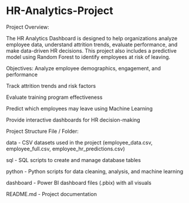# HR-Analytics-Project
Project Overview:

The HR Analytics Dashboard is designed to help organizations analyze employee data, understand attrition trends, evaluate performance, and make data-driven HR decisions. This project also includes a predictive model using Random Forest to identify employees at risk of leaving.


Objectives:
Analyze employee demographics, engagement, and performance

Track attrition trends and risk factors

Evaluate training program effectiveness

Predict which employees may leave using Machine Learning

Provide interactive dashboards for HR decision-making


Project Structure
File / Folder:

data  -  CSV datasets used in the project (employee_data.csv, employee_full.csv, employee_hr_predictions.csv)

sql  -	SQL scripts to create and manage database tables

python -	Python scripts for data cleaning, analysis, and machine learning

dashboard - 	Power BI dashboard files (.pbix) with all visuals

README.md	 -  Project documentation
